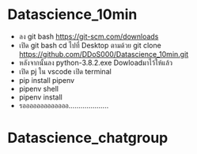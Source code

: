 # Datascience_10min
* ลง git bash https://git-scm.com/downloads
* เปิด git bash cd ไปที่ Desktop ตามด้วย git clone https://github.com/DDoS000/Datascience_10min.git
* หลังจากนั้นลง python-3.8.2.exe Dowloadมาไว้ให้แล้ว
* เปิด pj ใน vscode เปิด terminal 
* pip install pipenv
* pipenv shell
* pipenv install
* รอออออออออออออ....................
# Datascience_chatgroup
